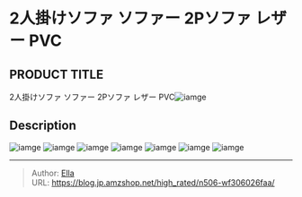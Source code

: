 # 2人掛けソファ ソファー 2Pソファ レザー PVC


## PRODUCT TITLE 

2人掛けソファ ソファー 2Pソファ レザー PVC![iamge](https://b2bfiles1.gigab2b.cn/image/wkseller/7404/192279_192280_192278/20210729_5a1a644170e139b8ca8e0b8bfb8be911.jpg)

## Description











![iamge](https://b2bfiles1.gigab2b.cn/image/wkseller/7404/192279_192280_192278/20210729_b0224bb8fcad7d037f2d1f62f90d4170.jpg)
![iamge](https://b2bfiles1.gigab2b.cn/image/wkseller/7404/192279_192280_192278/20210729_da0a30b0fbf1384cb715ddf702c99518.jpg)
![iamge](https://b2bfiles1.gigab2b.cn/image/wkseller/7404/192279_192280_192278/20210729_e18d536231ce8b2a86c352ff60e5fc0d.jpg)
![iamge](https://b2bfiles1.gigab2b.cn/image/wkseller/7404/192279_192280_192278/20210729_093d2c32150517efc24db35ae8c0162c.jpg)
![iamge](https://b2bfiles1.gigab2b.cn/image/wkseller/7404/192279_192280_192278/20210729_91ee4e14f20adb5767dfd38d580d4f52.jpg)
![iamge](https://b2bfiles1.gigab2b.cn/image/wkseller/7404/192279_192280_192278/20210729_3c44b806f3357568cf7e967214f5a993.jpg)
![iamge](nan)


---

> Author: [Ella](https://blog.jp.amzshop.net/)  
> URL: https://blog.jp.amzshop.net/high_rated/n506-wf306026faa/  

